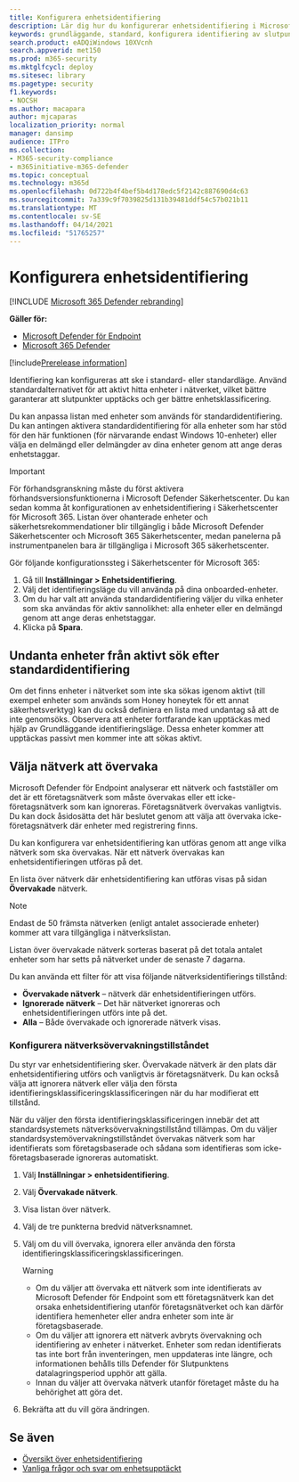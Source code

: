 ```yaml
---
title: Konfigurera enhetsidentifiering
description: Lär dig hur du konfigurerar enhetsidentifiering i Microsoft 365 Defender med grundläggande identifiering eller standardidentifiering
keywords: grundläggande, standard, konfigurera identifiering av slutpunkt, enhetsidentifiering
search.product: eADQiWindows 10XVcnh
search.appverid: met150
ms.prod: m365-security
ms.mktglfcycl: deploy
ms.sitesec: library
ms.pagetype: security
f1.keywords:
- NOCSH
ms.author: macapara
author: mjcaparas
localization_priority: normal
manager: dansimp
audience: ITPro
ms.collection:
- M365-security-compliance
- m365initiative-m365-defender
ms.topic: conceptual
ms.technology: m365d
ms.openlocfilehash: 0d722b4f4bef5b4d178edc5f2142c887690d4c63
ms.sourcegitcommit: 7a339c9f7039825d131b39481ddf54c57b021b11
ms.translationtype: MT
ms.contentlocale: sv-SE
ms.lasthandoff: 04/14/2021
ms.locfileid: "51765257"
---
```

# <a name="configure-device-discovery"></a>Konfigurera enhetsidentifiering

[!INCLUDE [Microsoft 365 Defender rebranding](../../includes/microsoft-defender.md)]

**Gäller för:**
- [Microsoft Defender för Endpoint](https://go.microsoft.com/fwlink/p/?linkid=2146631)
- [Microsoft 365 Defender](https://go.microsoft.com/fwlink/?linkid=2118804)


[!include[Prerelease information](../../includes/prerelease.md)]

Identifiering kan konfigureras att ske i standard- eller standardläge. Använd standardalternativet för att aktivt hitta enheter i nätverket, vilket bättre garanterar att slutpunkter upptäcks och ger bättre enhetsklassificering. 

Du kan anpassa listan med enheter som används för standardidentifiering. Du kan antingen aktivera standardidentifiering för alla enheter som har stöd för den här funktionen (för närvarande endast Windows 10-enheter) eller välja en delmängd eller delmängder av dina enheter genom att ange deras enhetstaggar. 


> [!IMPORTANT]
> För förhandsgranskning måste du först aktivera förhandsversionsfunktionerna i Microsoft Defender Säkerhetscenter.
> Du kan sedan komma åt konfigurationen av enhetsidentifiering i Säkerhetscenter för Microsoft 365. Listan över ohanterade enheter och säkerhetsrekommendationer blir tillgänglig i både Microsoft Defender Säkerhetscenter och Microsoft 365 Säkerhetscenter, medan panelerna på instrumentpanelen bara är tillgängliga i Microsoft 365 säkerhetscenter.


Gör följande konfigurationssteg i Säkerhetscenter för Microsoft 365:

1.  Gå till **Inställningar > Enhetsidentifiering**.
2.  Välj det identifieringsläge du vill använda på dina onboarded-enheter. 
3.  Om du har valt att använda standardidentifiering väljer du vilka enheter som ska användas för aktiv sannolikhet: alla enheter eller en delmängd genom att ange deras enhetstaggar.
4. Klicka på **Spara**.


## <a name="exclude-devices-from-being-actively-probed-in-standard-discovery"></a>Undanta enheter från aktivt sök efter standardidentifiering
Om det finns enheter i nätverket som inte ska sökas igenom aktivt (till exempel enheter som används som Honey honeytek för ett annat säkerhetsverktyg) kan du också definiera en lista med undantag så att de inte genomsöks. Observera att enheter fortfarande kan upptäckas med hjälp av Grundläggande identifieringsläge. Dessa enheter kommer att upptäckas passivt men kommer inte att sökas aktivt. 

## <a name="select-networks-to-monitor"></a>Välja nätverk att övervaka
 Microsoft Defender för Endpoint analyserar ett nätverk och fastställer om det är ett företagsnätverk som måste övervakas eller ett icke-företagsnätverk som kan ignoreras. Företagsnätverk övervakas vanligtvis. Du kan dock åsidosätta det här beslutet genom att välja att övervaka icke-företagsnätverk där enheter med registrering finns. 

Du kan konfigurera var enhetsidentifiering kan utföras genom att ange vilka nätverk som ska övervakas. När ett nätverk övervakas kan enhetsidentifieringen utföras på det. 

En lista över nätverk där enhetsidentifiering kan utföras visas på sidan **Övervakade** nätverk. 


>[!NOTE]
> Endast de 50 främsta nätverken (enligt antalet associerade enheter) kommer att vara tillgängliga i nätverkslistan. 


Listan över övervakade nätverk sorteras baserat på det totala antalet enheter som har setts på nätverket under de senaste 7 dagarna.


Du kan använda ett filter för att visa följande nätverksidentifierings tillstånd:

- **Övervakade nätverk** – nätverk där enhetsidentifieringen utförs.
- **Ignorerade nätverk** – Det här nätverket ignoreras och enhetsidentifieringen utförs inte på det.
- **Alla** – Både övervakade och ignorerade nätverk visas. 


### <a name="configure-the-network-monitor-state"></a>Konfigurera nätverksövervakningstillståndet
Du styr var enhetsidentifiering sker. Övervakade nätverk är den plats där enhetsidentifiering utförs och vanligtvis är företagsnätverk. Du kan också välja att ignorera nätverk eller välja den första identifieringsklassificeringsklassificeringen när du har modifierat ett tillstånd. 

När du väljer den första identifieringsklassificeringen innebär det att standardsystemets nätverksövervakningstillstånd tillämpas. Om du väljer standardsystemövervakningstillståndet övervakas nätverk som har identifierats som företagsbaserade och sådana som identifieras som icke-företagsbaserade ignoreras automatiskt.
 
1. Välj **Inställningar > enhetsidentifiering**.
2. Välj **Övervakade nätverk**. 
3. Visa listan över nätverk. 
4. Välj de tre punkterna bredvid nätverksnamnet. 
5. Välj om du vill övervaka, ignorera eller använda den första identifieringsklassificeringsklassificeringen. 
    
    > [!WARNING]
    >- Om du väljer att övervaka ett nätverk som inte identifierats av Microsoft Defender för Endpoint som ett företagsnätverk kan det orsaka enhetsidentifiering utanför företagsnätverket och kan därför identifiera hemenheter eller andra enheter som inte är företagsbaserade. 
    > - Om du väljer att ignorera ett nätverk avbryts övervakning och identifiering av enheter i nätverket. Enheter som redan identifierats tas inte bort från inventeringen, men uppdateras inte längre, och informationen behålls tills Defender för Slutpunktens datalagringsperiod upphör att gälla.
    > - Innan du väljer att övervaka nätverk utanför företaget måste du ha behörighet att göra det. <br>


6. Bekräfta att du vill göra ändringen. 




## <a name="see-also"></a>Se även
- [Översikt över enhetsidentifiering](device-discovery.md)
- [Vanliga frågor och svar om enhetsupptäckt](device-discovery-faq.md)